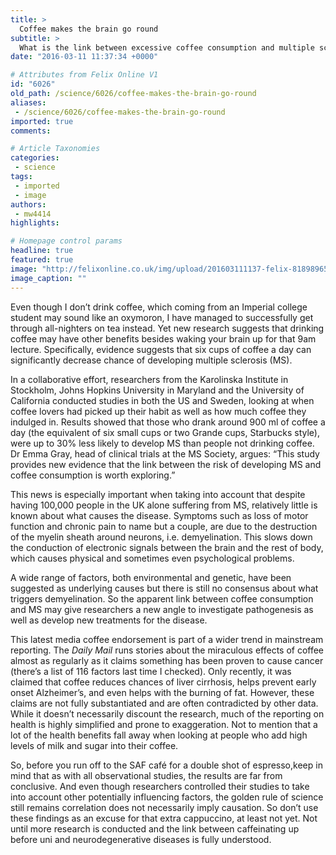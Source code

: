 ```yaml
---
title: >
  Coffee makes the brain go round
subtitle: >
  What is the link between excessive coffee consumption and multiple sclerosis?
date: "2016-03-11 11:37:34 +0000"

# Attributes from Felix Online V1
id: "6026"
old_path: /science/6026/coffee-makes-the-brain-go-round
aliases:
 - /science/6026/coffee-makes-the-brain-go-round
imported: true
comments:

# Article Taxonomies
categories:
 - science
tags:
 - imported
 - image
authors:
 - mw4414
highlights:

# Homepage control params
headline: true
featured: true
image: "http://felixonline.co.uk/img/upload/201603111137-felix-8189896503_377474128d_o.jpg"
image_caption: ""
---
```


Even though I don’t drink coffee, which coming from an Imperial college student may sound like an oxymoron, I have managed to successfully get through all-nighters on tea instead. Yet new research suggests that drinking coffee may have other benefits besides waking your brain up for that 9am lecture. Specifically, evidence suggests that six cups of coffee a day can significantly decrease chance of developing multiple sclerosis (MS).

In a collaborative effort, researchers from the Karolinska Institute in Stockholm, Johns Hopkins University in Maryland and the University of California conducted studies in both the US and Sweden, looking at when coffee lovers had picked up their habit as well as how much coffee they indulged in. Results showed that those who drank around 900 ml of coffee a day (the equivalent of six small cups or two Grande cups, Starbucks style), were up to 30% less likely to develop MS than people not drinking coffee. Dr Emma Gray, head of clinical trials at the MS Society, argues: “This study provides new evidence that the link between the risk of developing MS and coffee consumption is worth exploring.”

This news is especially important when taking into account that despite having 100,000 people in the UK alone suffering from MS, relatively little is known about what causes the disease. Symptoms such as loss of motor function and chronic pain to name but a couple, are due to the destruction of the myelin sheath around neurons, i.e. demyelination. This slows down the conduction of electronic signals between the brain and the rest of body, which causes physical and sometimes even psychological problems.

A wide range of factors, both environmental and genetic, have been suggested as underlying causes but there is still no consensus about what triggers demyelination. So the apparent link between coffee consumption and MS may give researchers a new angle to investigate pathogenesis as well as develop new treatments for the disease.

This latest media coffee endorsement is part of a wider trend in mainstream reporting. The _Daily Mail_ runs stories about the miraculous effects of coffee almost as regularly as it claims something has been proven to cause cancer (there’s a list of 116 factors last time I checked). Only recently, it was claimed that coffee reduces chances of liver cirrhosis, helps prevent early onset Alzheimer’s, and even helps with the burning of fat. However, these claims are not fully substantiated and are often contradicted by other data. While it doesn’t necessarily discount the research, much of the reporting on health is highly simplified and prone to exaggeration. Not to mention that a lot of the health benefits fall away when looking at people who add high levels of milk and sugar into their coffee.

So, before you run off to the SAF café for a double shot of espresso,keep in mind that as with all observational studies, the results are far from conclusive. And even though researchers controlled their studies to take into account other potentially influencing factors, the golden rule of science still remains correlation does not necessarily imply causation. So don’t use these findings as an excuse for that extra cappuccino, at least not yet. Not until more research is conducted and the link between caffeinating up before uni and neurodegenerative diseases is fully understood.
